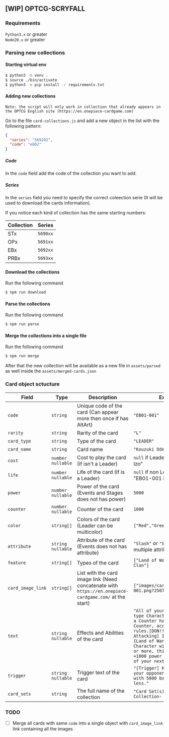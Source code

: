 ## [WIP] OPTCG-SCRYFALL

### Requirements

`Python3.x` or greater<br/>
`Node20.x` or greater

### Parsing new collections

#### Starting virtual env

```sh
$ python3 -m venv .
$ source ./bin/activate
$ python3 -m pip install -r requirements.txt
```

#### Adding new collections

`Note: the script will only work in collection that already appears in the OPTCG English site (https://en.onepiece-cardgame.com)`

Go to the file `card-collections.js` and add a new object in the list with the following pattern:

```json
{
  "series": "569202",
  "code": "eb02"
}
```

##### Code
In the `code` field add the code of the collection you want to add.

##### Series
In the `series` field you need to specify the correct coleection serie (It will be used to download the cards information).

If you notice each kind of collection has the same starting numbers:

| Collection | Series |
|------------|--------|
|STx         |`5690xx`|
|OPx         |`5691xx`|
|EBx         |`5692xx`|
|PRBx        |`5693xx`|

#### Download the collections

Run the following command

```sh
$ npm run download
```

#### Parse the collections

Run the following command

```sh
$ npm run parse
```

#### Merge the collections into a single file

Run the following command

```sh
$ npm run merge
```

After that the new collection will be available as a new file in `assets/parsed` as well inside the `assets/merged-cards.json`

### Card object sctucture

|Field              |Type                 |Description                                                                                            |Example|
|-------------------|---------------------|-------------------------------------------------------------------------------------------------------|---------|
|`code`             |`string`             |Unique code of the card (Can appear more then once if has AltArt)                                      |`"EB01-001"`
|`rarity`           |`string`             |Rarity of the card                                                                                     |`"L"`
|`card_type`        |`string`             |Type of the card                                                                                       |`"LEADER"`
|`card_name`        |`string`             |Card name                                                                                              |`"Kouzuki Oden"`
|`cost`             |`number` `nullable`  |Cost to play the card (If isn't a Leader)                                                              |`null` if Leader, `5` if "EB01-002 Izo"
|`life`             |`number` `nullable`  |Life of the card (If is a Leader)                                                                      |`null` if non Leader, `4` if "EB01-001 Kouzuki Oden"
|`power`            |`number` `nullable`  |Power of the card (Events and Stages does not has power)                                               |`5000`
|`counter`          |`number` `nullable`  |Counter of the card                                                                                    |`1000` 
|`color`            |`string[]`           |Colors of the card (Leader can be multicolor)                                                          |`["Red","Green"]`
|`attribute`        |`string` `nullable`  |Attribute of the card (Events does not has attribute)                                                  |`"Slash"` or `"Slash/Special"` if multiple attribute
|`feature`          |`string[]`           |Types of the card                                                                                      |`["Land of Wano","Kouzuki Clan"]`
|`card_image_link`  |`string[]`           |List with the card image link (Need concatenate with `https://en.onepiece-cardgame.com/` at the start) |`["images/cardlist/card/EB01-001.png?250701"]`
|`text`             |`string` `nullable`  |Effects and Abilities of the card                                                                      |`"All of your {Land of Wano} type Character cards without a Counter have a +1000 Counter, according to the rules.[DON!! x1] [When Attacking] If you have a {Land of Wano} type Character with a cost of 5 or more, this Leader gains +1000 power until the start of your next turn."`
|`trigger`          |`string` `nullable`  |Trigger text of the card                                                                               |`"[Trigger] K.O. up to 1 of your opponent's Characters with 5000 base power or less."`
|`card_sets`        |`string`             |The full name of the collection                                                                        |`"Card Set(s)-Memorial Collection- [EB-01]"`

### TODO

- [ ] Merge all cards with same `code` into a single object with `card_image_link` link containing all the images
